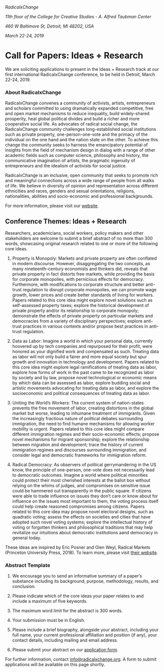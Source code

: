 *RadicalxChange*

*11th floor of the College for Creative Studies - A. Alfred Taubman Center*

*460 W Baltimore St, Detroit, MI 48202, USA*

*March 22-24, 2019*


# Call for Papers: Ideas + Research

We are soliciting applications to present in the Ideas + Research track at our first international RadicalxChange conference, to be held in Detroit, March 22-24, 2019. 

### About RadicalxChange

RadicalxChange convenes a community of activists, artists, entrepreneurs and scholars committed to using dramatically expanded competitive, free and open market mechanisms to reduce inequality, build widely-shared prosperity, heal global political divides and build a richer and more cooperative social life. As advocates of radical social change, the RadicalxChange community challenges long-established social institutions such as private property, one-person-one-vote and the primacy of the individual on the one hand and the nation state on the other. To achieve this change the community seeks to harness the emancipatory potential of insights from the field of mechanism design in dialog with a range of other academic fields such as computer science, philosophy and history, the communicative imagination of artists, the pragmatic ingenuity of entrepreneurs and the idealism of activists for social justice.

RadicalxChange is an inclusive, open community that seeks to promote rich and meaningful connections across a wide range of people from all walks of life. We believe in diversity of opinion and representation across different ethnicities and races, genders and sexual orientations, religions, nationalities, abilities and socio-economic and professional backgrounds.

For more information, please visit our [website](https://radicalxchange.org).

## Conference Themes: Ideas + Research

Researchers, academicians, social workers, policy makers and other stakeholders are welcome to submit a brief abstract of no more than 300 words, showcasing original research related to one or more of the following core ideas. 

1. Property is Monopoly: Markets and private property are often conflated in modern discourse. However, disaggregating the two concepts, as many nineteenth-century economists and thinkers did, reveals that private property in fact distorts free markets, while providing the basis for corporate monopolies, with pernicious effects for democracy. Furthermore, with modifications to corporate structure and better anti-trust regulation to disrupt corporate monopolies, we can promote wage growth, lower prices and create better standards of living for workers. 
Papers related to this core idea might explore novel solutions such as self-assessed property taxes; explore the historical development of private property and/or its relationship to corporate monopoly; demonstrate the effects of private property on particular markets and democracies from a variety of disciplinary perspectives; explore anti-trust practices in various contexts and/or propose best practices in anti-trust regulation.
 
2. Data as Labor: Imagine a world in which your personal data, currently hoovered up by tech companies and repurposed for their profit, were honored as your dignified work and compensated as such. Treating data as labor will not only build a fairer and more equal society but spur growth and innovation in technology and development. 
Papers related to this core idea might explore legal ramifications of treating data as labor, explore how forms of work in the past came to be recognized as labor by society and by law, propose novel technological or economic means by which data can be assessed as labor, explore budding social and artistic movements advocating for treating data as labor, and explore the socioeconomic and political consequences of treating data as labor.

3. Uniting the World’s Workers: The current system of nation-states prevents the free movement of labor, creating distortions in the global market but worse, leading to inhumane treatment of immigrants. Given the increasingly fractious nature of political debates surrounding immigration, the need to find humane mechanisms for allowing worker mobility is urgent. 
Papers related to this core idea might compare different immigration regimes and their socio-economic effects; propose novel mechanisms for migrant sponsorship; explore the relationship between migration and development; trace the history of current immigration regimes and discourses surrounding immigration, and consider legal and democratic frameworks for immigration reform. 

4. Radical Democracy: As observers of political gerrymandering in the US know, the principle of one-person, one-vote does not necessarily lead to democratic outcomes. Imagine a world where political minorities could protect their most cherished interests at the ballot box without relying on the whims of judges, and compromises on sensitive issue could be hammered out transparently in the public square. If citizens were able to trade influence on issues they don’t care or know about for influence on the issues most important to them, the voting process itself could help create reasoned compromises among citizens.
Papers related to this core idea may propose novel electoral designs, such as quadratic voting; assess the effects on societies and cities that have adopted such novel voting systems; explore the intellectual history of voting or forgotten thinkers and philosophical traditions that may help revitalize our intuitions about democratic institutions aand democracy in general today.

These ideas are inspired by Eric Posner and Glen Weyl, Radical Markets (Princeton University Press, 2018). To learn more, please visit [their website](http://radicalmarkets.com).

### Abstract Template

1. We encourage you to send an informative summary of a paper’s substance including its background, purpose, methodology, results, and conclusion.

2. Please indicate which of the core ideas your paper relates to and include a maximum of five keywords.

3. The maximum word limit for the abstract is 300 words.

4. Your submission must be in English.

5. Please include a brief biography, alongside your abstract, including your full name, your current professional affiliation and position (if any), your contact details, including mailing and email address.  

6. Please submit your abstract on our [application form](https://goo.gl/forms/GhfYthCruzgcPZfA3).

For further information, contact info@radicalxchange.org. A form to submit applications will be available on this page shortly. 



